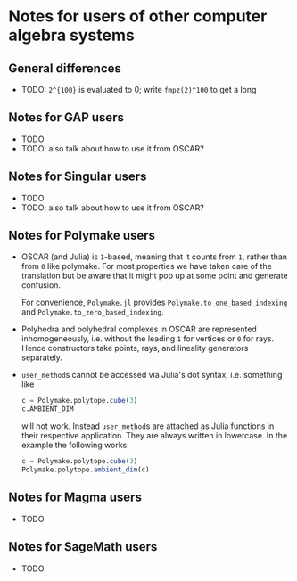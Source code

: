 # Notes for users of other computer algebra systems

## General differences

- TODO: ``2^{100}`` is evaluated to 0; write ``fmpz(2)^100`` to get
  a long

## Notes for GAP users

- TODO
- TODO: also talk about how to use it from OSCAR?

## Notes for Singular users

- TODO
- TODO: also talk about how to use it from OSCAR?

## Notes for Polymake users

- OSCAR (and Julia) is `1`-based, meaning that it counts from `1`, rather than
  from `0` like polymake. For most properties we have taken care of the
  translation but be aware that it might pop up at some point and generate
  confusion.

  For convenience, `Polymake.jl` provides `Polymake.to_one_based_indexing` and
  `Polymake.to_zero_based_indexing`.

- Polyhedra and polyhedral complexes in OSCAR are represented inhomogeneously,
  i.e. without the leading `1` for vertices or `0` for rays. Hence constructors
  take points, rays, and lineality generators separately.

- `user_method`s cannot be accessed via Julia's dot syntax, i.e. something like

  ```julia
  c = Polymake.polytope.cube(3)
  c.AMBIENT_DIM
  ```

  will not work. Instead `user_method`s are attached as Julia functions in
  their respective application. They are always written in lowercase. In the
  example the following works:

  ```julia
  c = Polymake.polytope.cube(3)
  Polymake.polytope.ambient_dim(c)
  ```


## Notes for Magma users

- TODO

## Notes for SageMath users

- TODO
